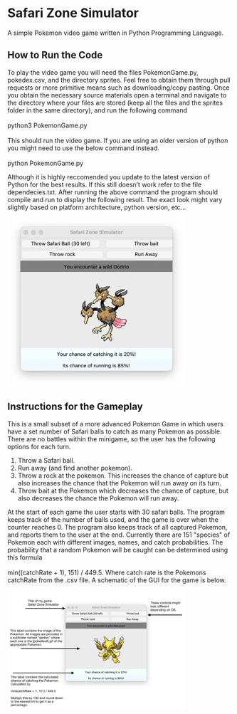 # Safari Zone Simulator

A simple Pokemon video game written in Python Programming Language.

## How to Run the Code
To play the video game you will need the files PokemonGame.py, pokedex.csv, and the directory sprites. Feel free to obtain them through pull requests or more primitive means such as downloading/copy pasting. Once you obtain the necessary source materials open a terminal and navigate to the directory where your files are stored (keep all the files and the sprites folder in the same directory), and run the following command<br>
<br>python3 PokemonGame.py <br><br>
This should run the video game. If you are using an older version of python you might need to use the below command instead.
<br><br>python PokemonGame.py

Although it is highly reccomended you update to the latest version of Python for the best results. If this still doesn’t work refer to the file dependecies.txt. After running the above command the program should compile and run to display the following result. The exact look might vary slightly based on platform architecture, python version, etc…<br>

<img src="images/SafariZoneSimulator.png" alt="Safari Zone Simulator" width="400">

## Instructions for the Gameplay

This is a small subset of a more advanced Pokemon Game in which users have a set number of Safari balls to catch as many Pokemon as possible. There are no battles within the minigame, so the user has the following options for each turn.

1. Throw a Safari ball.
2. Run away (and find another pokemon).
3. Throw a rock at the pokemon. This increases the chance of capture but also increases the chance that the Pokemon will run away on its turn.
4. Throw bait at the Pokemon which decreases the chance of capture, but also decreases the chance the Pokemon will run away.

At the start of each game the user starts with 30 safari balls. The program keeps track of the number of balls used, and the game is over when the counter reaches 0.
The program also keeps track of all captured Pokemon, and reports them to the user at the end. Currently there are 151 "species" of Pokemon each with different images, names, and catch probabilities.
The probability that a random Pokemon will be caught can be determined using this formula<br><br>
min((catchRate + 1), 151) / 449.5. Where catch rate is the Pokemons catchRate from the .csv file. A schematic of the GUI for the game is below.<br><br>
<img src="images/schematic.png" alt="Schematic" width="400">
